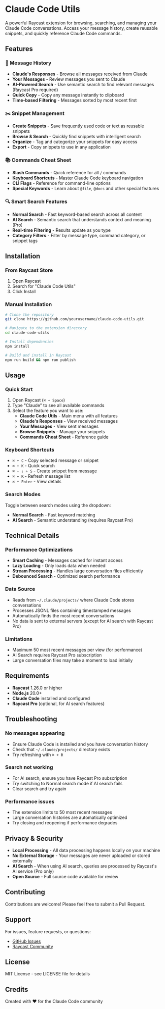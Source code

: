 # Claude Code Utils

A powerful Raycast extension for browsing, searching, and managing your Claude Code conversations. Access your message history, create reusable snippets, and quickly reference Claude Code commands.

## Features

### 📨 **Message History**
- **Claude's Responses** - Browse all messages received from Claude
- **Your Messages** - Review messages you sent to Claude
- **AI-Powered Search** - Use semantic search to find relevant messages (Raycast Pro required)
- **Quick Copy** - Copy any message instantly to clipboard
- **Time-based Filtering** - Messages sorted by most recent first

### ✂️ **Snippet Management**
- **Create Snippets** - Save frequently used code or text as reusable snippets
- **Browse & Search** - Quickly find snippets with intelligent search
- **Organize** - Tag and categorize your snippets for easy access
- **Export** - Copy snippets to use in any application

### 📚 **Commands Cheat Sheet**
- **Slash Commands** - Quick reference for all `/` commands
- **Keyboard Shortcuts** - Master Claude Code keyboard navigation
- **CLI Flags** - Reference for command-line options
- **Special Keywords** - Learn about `@file`, `@docs` and other special features

### 🔍 **Smart Search Features**
- **Normal Search** - Fast keyword-based search across all content
- **AI Search** - Semantic search that understands context and meaning (Pro)
- **Real-time Filtering** - Results update as you type
- **Category Filters** - Filter by message type, command category, or snippet tags

## Installation

### From Raycast Store
1. Open Raycast
2. Search for "Claude Code Utils"
3. Click Install

### Manual Installation
```bash
# Clone the repository
git clone https://github.com/yourusername/claude-code-utils.git

# Navigate to the extension directory
cd claude-code-utils

# Install dependencies
npm install

# Build and install in Raycast
npm run build && npm run publish
```

## Usage

### Quick Start
1. Open Raycast (`⌘ + Space`)
2. Type "Claude" to see all available commands
3. Select the feature you want to use:
   - **Claude Code Utils** - Main menu with all features
   - **Claude's Responses** - View received messages
   - **Your Messages** - View sent messages
   - **Browse Snippets** - Manage your snippets
   - **Commands Cheat Sheet** - Reference guide

### Keyboard Shortcuts
- `⌘ + C` - Copy selected message or snippet
- `⌘ + K` - Quick search
- `⌘ + ⇧ + S` - Create snippet from message
- `⌘ + R` - Refresh message list
- `⌘ + Enter` - View details

### Search Modes
Toggle between search modes using the dropdown:
- **Normal Search** - Fast keyword matching
- **AI Search** - Semantic understanding (requires Raycast Pro)

## Technical Details

### Performance Optimizations
- **Smart Caching** - Messages cached for instant access
- **Lazy Loading** - Only loads data when needed
- **Stream Processing** - Handles large conversation files efficiently
- **Debounced Search** - Optimized search performance

### Data Source
- Reads from `~/.claude/projects/` where Claude Code stores conversations
- Processes JSONL files containing timestamped messages
- Automatically finds the most recent conversations
- No data is sent to external servers (except for AI search with Raycast Pro)

### Limitations
- Maximum 50 most recent messages per view (for performance)
- AI Search requires Raycast Pro subscription
- Large conversation files may take a moment to load initially

## Requirements

- **Raycast** 1.26.0 or higher
- **Node.js** 20.0+
- **Claude Code** installed and configured
- **Raycast Pro** (optional, for AI search features)

## Troubleshooting

### No messages appearing
- Ensure Claude Code is installed and you have conversation history
- Check that `~/.claude/projects/` directory exists
- Try refreshing with `⌘ + R`

### Search not working
- For AI search, ensure you have Raycast Pro subscription
- Try switching to Normal search mode if AI search fails
- Clear search and try again

### Performance issues
- The extension limits to 50 most recent messages
- Large conversation histories are automatically optimized
- Try closing and reopening if performance degrades

## Privacy & Security

- **Local Processing** - All data processing happens locally on your machine
- **No External Storage** - Your messages are never uploaded or stored externally
- **AI Search** - When using AI search, queries are processed by Raycast's AI service (Pro only)
- **Open Source** - Full source code available for review

## Contributing

Contributions are welcome! Please feel free to submit a Pull Request.

## Support

For issues, feature requests, or questions:
- [GitHub Issues](https://github.com/yourusername/claude-code-utils/issues)
- [Raycast Community](https://raycast.com/community)

## License

MIT License - see LICENSE file for details

## Credits

Created with ❤️ for the Claude Code community
